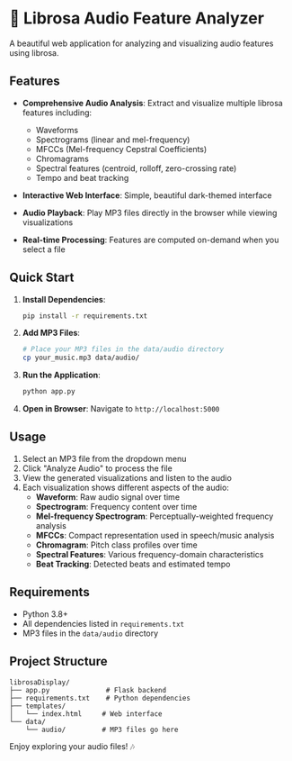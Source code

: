 # 🎵 Librosa Audio Feature Analyzer

A beautiful web application for analyzing and visualizing audio features using librosa.

## Features

- **Comprehensive Audio Analysis**: Extract and visualize multiple librosa features including:
  - Waveforms
  - Spectrograms (linear and mel-frequency)
  - MFCCs (Mel-frequency Cepstral Coefficients)
  - Chromagrams
  - Spectral features (centroid, rolloff, zero-crossing rate)
  - Tempo and beat tracking

- **Interactive Web Interface**: Simple, beautiful dark-themed interface
- **Audio Playback**: Play MP3 files directly in the browser while viewing visualizations
- **Real-time Processing**: Features are computed on-demand when you select a file

## Quick Start

1. **Install Dependencies**:
   ```bash
   pip install -r requirements.txt
   ```

2. **Add MP3 Files**:
   ```bash
   # Place your MP3 files in the data/audio directory
   cp your_music.mp3 data/audio/
   ```

3. **Run the Application**:
   ```bash
   python app.py
   ```

4. **Open in Browser**:
   Navigate to `http://localhost:5000`

## Usage

1. Select an MP3 file from the dropdown menu
2. Click "Analyze Audio" to process the file
3. View the generated visualizations and listen to the audio
4. Each visualization shows different aspects of the audio:
   - **Waveform**: Raw audio signal over time
   - **Spectrogram**: Frequency content over time
   - **Mel-frequency Spectrogram**: Perceptually-weighted frequency analysis
   - **MFCCs**: Compact representation used in speech/music analysis
   - **Chromagram**: Pitch class profiles over time
   - **Spectral Features**: Various frequency-domain characteristics
   - **Beat Tracking**: Detected beats and estimated tempo

## Requirements

- Python 3.8+
- All dependencies listed in `requirements.txt`
- MP3 files in the `data/audio` directory

## Project Structure

```
librosaDisplay/
├── app.py              # Flask backend
├── requirements.txt    # Python dependencies
├── templates/
│   └── index.html     # Web interface
└── data/
    └── audio/         # MP3 files go here
```

Enjoy exploring your audio files! 🎶